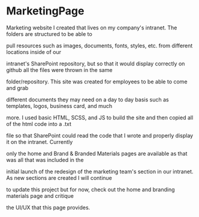 # MarketingPage

Marketing website I created that lives on my company's intranet. The folders are structured to be able to 

pull resources such as images, documents, fonts, styles, etc. from different locations inside of our 

intranet's SharePoint repository, but so that it would display correctly on github all the files were thrown in the same 

folder/repository. This site was created for employees to be able to come and grab 

different documents they may need on a day to day basis such as templates, logos, business card, and much 

more. I used basic HTML, SCSS, and JS to build the site and then copied all of the html code into a .txt 

file so that SharePoint could read the code that I wrote and properly display it on the intranet. Currently 

only the home and Brand & Branded Materials pages are available as that was all that was included in the 

initial launch of the redesign of the marketing team's section in our intranet. As new sections are created I will continue 

to update this project but for now, check out the home and branding materials page and critique 

the UI/UX that this page provides.
